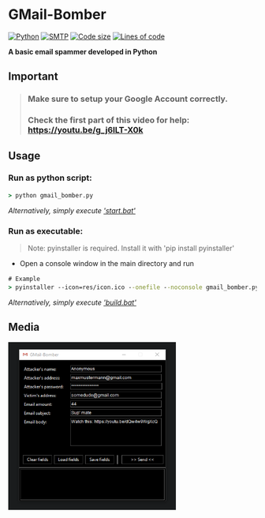 # GMail-Bomber

[![Python](https://img.shields.io/badge/Language-Python-yellow.svg?style=flat)](https://en.wikipedia.org/wiki/Python_(programming_language)) 
[![SMTP](https://img.shields.io/badge/Library-SMTP-green.svg?style=flat)](https://en.wikipedia.org/wiki/Simple_Mail_Transfer_Protocol) 
[![Code size](https://img.shields.io/github/languages/code-size/TosoxDev/GMail-Bomber?style=flat)](https://github.com/TosoxDev/GMail-Bomber)
[![Lines of code](https://tokei.rs/b1/github/TosoxDev/GMail-Bomber)](https://github.com/TosoxDev/GMail-Bomber)

**A basic email spammer developed in Python**

## Important

> ### Make sure to setup your Google Account correctly.
> ### Check the first part of this video for help: https://youtu.be/g_j6ILT-X0k

## Usage

### Run as python script:

```cmd
> python gmail_bomber.py
```

_Alternatively, simply execute ['start.bat'](start.bat)_

### Run as executable:

> Note: pyinstaller is required. Install it with 'pip install pyinstaller'

- Open a console window in the main directory and run

```cmd
# Example
> pyinstaller --icon=res/icon.ico --onefile --noconsole gmail_bomber.py
```

_Alternatively, simply execute ['build.bat'](build.bat)_

## Media

<img src="readme-res/preview.png" width="340" height="340" />

